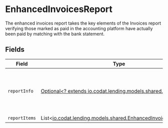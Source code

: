 # EnhancedInvoicesReport

The enhanced invoices report takes the key elements of the Invoices report verifying those marked as paid in the accounting platform have actually been paid by matching with the bank statement.


## Fields

| Field                                                                                                              | Type                                                                                                               | Required                                                                                                           | Description                                                                                                        |
| ------------------------------------------------------------------------------------------------------------------ | ------------------------------------------------------------------------------------------------------------------ | ------------------------------------------------------------------------------------------------------------------ | ------------------------------------------------------------------------------------------------------------------ |
| `reportInfo`                                                                                                       | [Optional<? extends io.codat.lending.models.shared.ReportInfo>](../../models/shared/ReportInfo.md)                 | :heavy_minus_sign:                                                                                                 | Report additional information, which is specific to Lending API reports.                                           |
| `reportItems`                                                                                                      | List<[io.codat.lending.models.shared.EnhancedInvoiceReportItem](../../models/shared/EnhancedInvoiceReportItem.md)> | :heavy_minus_sign:                                                                                                 | N/A                                                                                                                |
